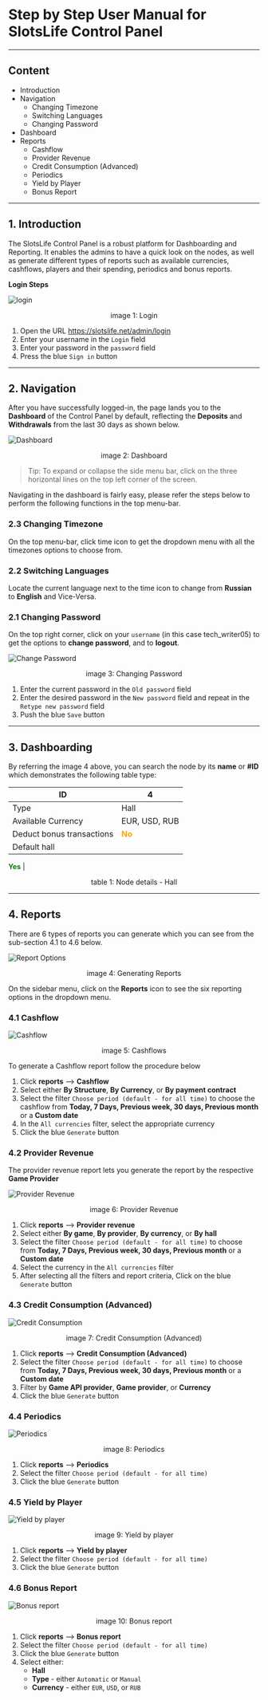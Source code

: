 # Step by Step User Manual for SlotsLife Control Panel

---

## Content
- Introduction
- Navigation
    - Changing Timezone
    - Switching Languages
    - Changing Password
- Dashboard
- Reports
    - Cashflow
    - Provider Revenue
    - Credit Consumption (Advanced)
    - Periodics
    - Yield by Player
    - Bonus Report

---

## 1. Introduction
The SlotsLife Control Panel is a robust platform for Dashboarding and Reporting. It enables the admins to have a quick look on the nodes, as well as generate different types of reports such as available currencies, cashflows, players and their spending, periodics and bonus reports.

**Login Steps**

![login](https://raw.githubusercontent.com/Olena1925/SlotsLife/master/login.gif)
<p align="center">image 1: Login</p>

1. Open the URL https://slotslife.net/admin/login
2. Enter your username in the `Login` field
3. Enter your password in the `password` field
4. Press the blue `Sign in` button

---

## 2. Navigation

After you have successfully logged-in, the page lands you to the **Dashboard** of the Control Panel by default, reflecting the **Deposits** and **Withdrawals** from the last 30 days as shown below.

![Dashboard](https://raw.githubusercontent.com/Olena1925/SlotsLife/master/dashboard.gif)

<p align="center">image 2: Dashboard</p>

>Tip: To expand or collapse the side menu bar, click on the three horizontal lines on the top left corner of the screen.

Navigating in the dashboard is fairly easy, please refer the steps below to perform the following functions in the top menu-bar.

### 2.3 Changing Timezone
On the top menu-bar, click time icon to get the dropdown menu with all the timezones options to choose from.

### 2.2 Switching Languages
Locate the current language next to the time icon to change from **Russian** to **English** and Vice-Versa.

### 2.1 Changing Password
On the top right corner, click on your `username` (in this case tech_writer05) to get the options to **change password**, and to **logout**.

![Change Password](https://raw.githubusercontent.com/Olena1925/SlotsLife/master/password.png)

<p align="center">image 3: Changing Password</p>

1. Enter the current password in the `Old password` field
2. Enter the desired password in the `New password` field and repeat in the `Retype new password` field
3. Push the blue `Save` button

---

## 3. Dashboarding
By referring the image 4 above, you can search the node by its **name** or **#ID** which demonstrates the following table type:

| ID        | 4           |
| ------------- |-------------|
|Type  |Hall |
|Available Currency  |EUR, USD, RUB|
|Deduct bonus transactions  |<span style="color: Orange;">**No**</span>  |
| Default hall |

<span style="color: Green;">**Yes**</span> |

<p align="center">table 1: Node details - Hall</p>

---

## 4. Reports
There are 6 types of reports you can generate which you can see from the sub-section 4.1 to 4.6 below.

![Report Options](https://raw.githubusercontent.com/Olena1925/SlotsLife/master/reports.gif)

<p align="center">image 4: Generating Reports</p>

On the sidebar menu, click on the **Reports** icon to see the six reporting options in the dropdown menu.

### 4.1 Cashflow

![Cashflow](https://raw.githubusercontent.com/Olena1925/SlotsLife/master/cashflow.gif)

<p align="center">image 5: Cashflows</p>

To generate a Cashflow report follow the procedure below
1. Click **reports** --> **Cashflow**
2. Select either **By Structure**, **By Currency**, or **By payment contract**
3. Select the filter `Choose period (default - for all time)` to choose the cashflow from **Today, 7 Days, Previous week, 30 days, Previous month** or a **Custom date**
4. In the `All currencies` filter, select the appropriate currency
5. Click the blue `Generate` button

### 4.2 Provider Revenue
The provider revenue report lets you generate the report by the respective **Game Provider**

![Provider Revenue](https://raw.githubusercontent.com/Olena1925/SlotsLife/master/providers.gif)

<p align="center">image 6: Provider Revenue</p>

1. Click **reports** --> **Provider revenue**
2. Select either **By game**, **By provider**, **By currency**, or **By hall**
3. Select the filter `Choose period (default - for all time)` to choose from **Today, 7 Days, Previous week, 30 days, Previous month** or a **Custom date**
4. Select the currency in the `All currencies` filter
5. After selecting all the filters and report criteria, Click on the blue `Generate` button

### 4.3 Credit Consumption (Advanced)

![Credit Consumption](https://raw.githubusercontent.com/Olena1925/SlotsLife/master/cc_advanced.gif)

<p align="center">image 7: Credit Consumption (Advanced)</p>

1. Click **reports** --> **Credit Consumption (Advanced)**
2. Select the filter `Choose period (default - for all time)` to choose from **Today, 7 Days, Previous week, 30 days, Previous month** or a **Custom date**
3. Filter by **Game API provider**, **Game provider**, or **Currency**
4. Click the blue `Generate` button

### 4.4 Periodics

![Periodics](https://raw.githubusercontent.com/Olena1925/SlotsLife/master/periodics.gif)

<p align="center">image 8: Periodics</p>

1. Click **reports** --> **Periodics**
2. Select the filter `Choose period (default - for all time)`
3. Click the blue `Generate` button

### 4.5 Yield by Player

![Yield by player](https://raw.githubusercontent.com/Olena1925/SlotsLife/master/player.gif)

<p align="center">image 9: Yield by player</p>

1. Click **reports** --> **Yield by player**
2. Select the filter `Choose period (default - for all time)`
3. Click the blue `Generate` button

### 4.6 Bonus Report

![Bonus report](https://raw.githubusercontent.com/Olena1925/SlotsLife/master/bonus.gif)

<p align="center">image 10: Bonus report</p>

1. Click **reports** --> **Bonus report**
2. Select the filter `Choose period (default - for all time)`
3. Click the blue `Generate` button
4. Select either:
    - **Hall**
    - **Type** - either `Automatic` or `Manual`
    - **Currency** - either `EUR`, `USD`, or `RUB`
